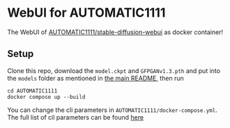 # WebUI for AUTOMATIC1111

The WebUI of [AUTOMATIC1111/stable-diffusion-webui](https://github.com/AUTOMATIC1111/stable-diffusion-webui) as docker container!

## Setup

Clone this repo, download the `model.ckpt` and `GFPGANv1.3.pth` and put into the `models` folder as mentioned in [the main README](../README.md), then run

```
cd AUTOMATIC1111
docker compose up --build
```

You can change the cli parameters in `AUTOMATIC1111/docker-compose.yml`. The full list of cil parameters can be found [here](https://github.com/AUTOMATIC1111/stable-diffusion-webui/blob/master/modules/shared.py)
